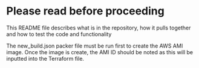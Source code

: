 # Please read before proceeding
This README file describes what is in the repository, how it pulls together and how to test the code and functionality


The new_build.json packer file must be run first to create the AWS AMI image. Once the image is create, the AMI ID should be noted as this will be inputted into the Terraform file.

